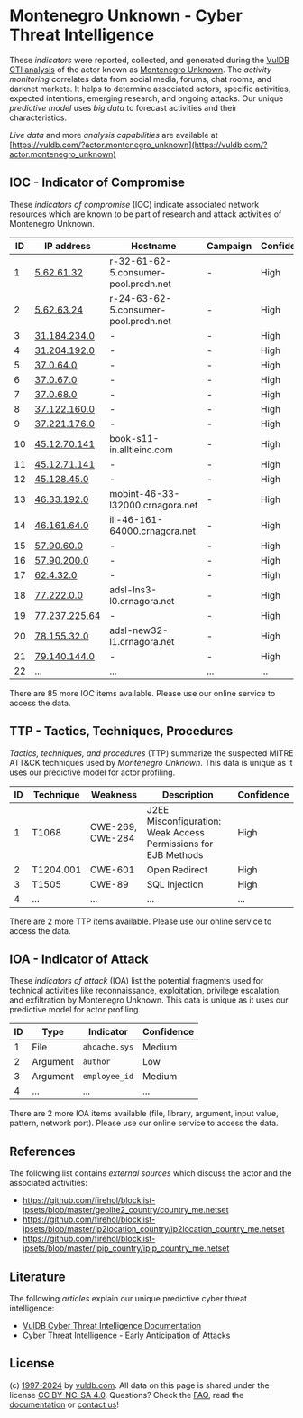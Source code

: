 # Montenegro Unknown - Cyber Threat Intelligence

These _indicators_ were reported, collected, and generated during the [VulDB CTI analysis](https://vuldb.com/?kb.cti) of the actor known as [Montenegro Unknown](https://vuldb.com/?actor.montenegro_unknown). The _activity monitoring_ correlates data from social media, forums, chat rooms, and darknet markets. It helps to determine associated actors, specific activities, expected intentions, emerging research, and ongoing attacks. Our unique _predictive model_ uses _big data_ to forecast activities and their characteristics.

_Live data_ and more _analysis capabilities_ are available at [https://vuldb.com/?actor.montenegro_unknown](https://vuldb.com/?actor.montenegro_unknown)

## IOC - Indicator of Compromise

These _indicators of compromise_ (IOC) indicate associated network resources which are known to be part of research and attack activities of Montenegro Unknown.

ID | IP address | Hostname | Campaign | Confidence
-- | ---------- | -------- | -------- | ----------
1 | [5.62.61.32](https://vuldb.com/?ip.5.62.61.32) | r-32-61-62-5.consumer-pool.prcdn.net | - | High
2 | [5.62.63.24](https://vuldb.com/?ip.5.62.63.24) | r-24-63-62-5.consumer-pool.prcdn.net | - | High
3 | [31.184.234.0](https://vuldb.com/?ip.31.184.234.0) | - | - | High
4 | [31.204.192.0](https://vuldb.com/?ip.31.204.192.0) | - | - | High
5 | [37.0.64.0](https://vuldb.com/?ip.37.0.64.0) | - | - | High
6 | [37.0.67.0](https://vuldb.com/?ip.37.0.67.0) | - | - | High
7 | [37.0.68.0](https://vuldb.com/?ip.37.0.68.0) | - | - | High
8 | [37.122.160.0](https://vuldb.com/?ip.37.122.160.0) | - | - | High
9 | [37.221.176.0](https://vuldb.com/?ip.37.221.176.0) | - | - | High
10 | [45.12.70.141](https://vuldb.com/?ip.45.12.70.141) | book-s11-in.alltieinc.com | - | High
11 | [45.12.71.141](https://vuldb.com/?ip.45.12.71.141) | - | - | High
12 | [45.128.45.0](https://vuldb.com/?ip.45.128.45.0) | - | - | High
13 | [46.33.192.0](https://vuldb.com/?ip.46.33.192.0) | mobint-46-33-l32000.crnagora.net | - | High
14 | [46.161.64.0](https://vuldb.com/?ip.46.161.64.0) | ill-46-161-64000.crnagora.net | - | High
15 | [57.90.60.0](https://vuldb.com/?ip.57.90.60.0) | - | - | High
16 | [57.90.200.0](https://vuldb.com/?ip.57.90.200.0) | - | - | High
17 | [62.4.32.0](https://vuldb.com/?ip.62.4.32.0) | - | - | High
18 | [77.222.0.0](https://vuldb.com/?ip.77.222.0.0) | adsl-lns3-l0.crnagora.net | - | High
19 | [77.237.225.64](https://vuldb.com/?ip.77.237.225.64) | - | - | High
20 | [78.155.32.0](https://vuldb.com/?ip.78.155.32.0) | adsl-new32-l1.crnagora.net | - | High
21 | [79.140.144.0](https://vuldb.com/?ip.79.140.144.0) | - | - | High
22 | ... | ... | ... | ...

There are 85 more IOC items available. Please use our online service to access the data.

## TTP - Tactics, Techniques, Procedures

_Tactics, techniques, and procedures_ (TTP) summarize the suspected MITRE ATT&CK techniques used by _Montenegro Unknown_. This data is unique as it uses our predictive model for actor profiling.

ID | Technique | Weakness | Description | Confidence
-- | --------- | -------- | ----------- | ----------
1 | T1068 | CWE-269, CWE-284 | J2EE Misconfiguration: Weak Access Permissions for EJB Methods | High
2 | T1204.001 | CWE-601 | Open Redirect | High
3 | T1505 | CWE-89 | SQL Injection | High
4 | ... | ... | ... | ...

There are 2 more TTP items available. Please use our online service to access the data.

## IOA - Indicator of Attack

These _indicators of attack_ (IOA) list the potential fragments used for technical activities like reconnaissance, exploitation, privilege escalation, and exfiltration by Montenegro Unknown. This data is unique as it uses our predictive model for actor profiling.

ID | Type | Indicator | Confidence
-- | ---- | --------- | ----------
1 | File | `ahcache.sys` | Medium
2 | Argument | `author` | Low
3 | Argument | `employee_id` | Medium
4 | ... | ... | ...

There are 2 more IOA items available (file, library, argument, input value, pattern, network port). Please use our online service to access the data.

## References

The following list contains _external sources_ which discuss the actor and the associated activities:

* https://github.com/firehol/blocklist-ipsets/blob/master/geolite2_country/country_me.netset
* https://github.com/firehol/blocklist-ipsets/blob/master/ip2location_country/ip2location_country_me.netset
* https://github.com/firehol/blocklist-ipsets/blob/master/ipip_country/ipip_country_me.netset

## Literature

The following _articles_ explain our unique predictive cyber threat intelligence:

* [VulDB Cyber Threat Intelligence Documentation](https://vuldb.com/?kb.cti)
* [Cyber Threat Intelligence - Early Anticipation of Attacks](https://www.scip.ch/en/?labs.20201022)

## License

(c) [1997-2024](https://vuldb.com/?kb.changelog) by [vuldb.com](https://vuldb.com/?kb.about). All data on this page is shared under the license [CC BY-NC-SA 4.0](https://creativecommons.org/licenses/by-nc-sa/4.0/). Questions? Check the [FAQ](https://vuldb.com/?kb.faq), read the [documentation](https://vuldb.com/?kb) or [contact us](https://vuldb.com/?contact)!

